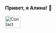 ### Привет, я Алина! 👋

<a href="https://t.me/alina_dot_fr">
  <img src="https://abrakadabra.fun/uploads/posts/2022-01/1642039216_1-abrakadabra-fun-p-ikonka-telegramma-chernaya-4.png" alt="Contact me on Telegram" width="50" height="40">
</a>

